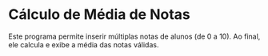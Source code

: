 # Cálculo de Média de Notas
Este programa permite inserir múltiplas notas de alunos (de 0 a 10). Ao final, ele calcula e exibe a média das notas válidas.
